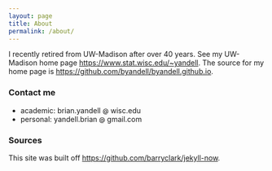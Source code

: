 ```yaml
---
layout: page
title: About
permalink: /about/
---
```


I recently retired from UW-Madison after over 40 years.
See my UW-Madison home page <https://www.stat.wisc.edu/~yandell>.
The source for my home page is <https://github.com/byandell/byandell.github.io>.

### Contact me

- academic: brian.yandell <span style="display: inline-block; font-size: 12px; color: #000000;">@</span> wisc.edu
- personal: yandell.brian <span style="display: inline-block; font-size: 12px; color: #000000;">@</span> gmail.com

### Sources

This site was built off <https://github.com/barryclark/jekyll-now>. 
